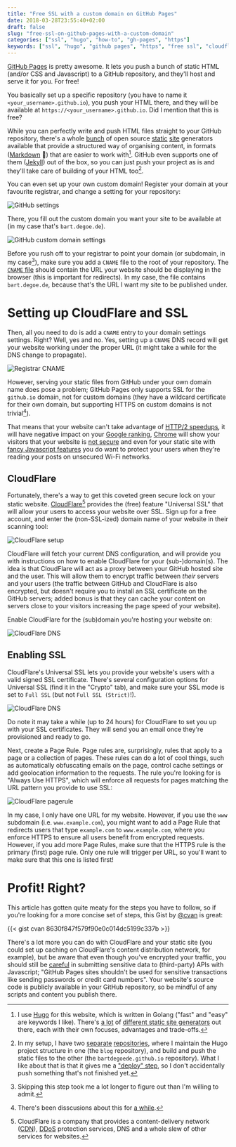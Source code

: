 ```yaml
---
title: "Free SSL with a custom domain on GitHub Pages"
date: 2018-03-28T23:55:40+02:00
draft: false
slug: "free-ssl-on-github-pages-with-a-custom-domain"
categories: ["ssl", "hugo", "how-to", "gh-pages", "https"]
keywords: ["ssl", "hugo", "github pages", "https", "free ssl", "cloudflare"]
---
```


[GitHub Pages](https://pages.github.com/) is pretty awesome. It lets you push a bunch of static HTML (and/or CSS and Javascript) to a GitHub repository, and they'll host and serve it for you. For free!<!--more-->

You basically set up a specific repository (you have to name it `<your_username>.github.io`), you push your HTML there, and they will be available at `https://<your_username>.github.io`. Did I mention that this is free?

While you can perfectly write and push HTML files straight to your GitHub repository, there's a whole [bunch](https://jekyllrb.com/docs/home/) of open source [static](https://gohugo.io/) [site](http://hyde.github.io/) generators available that provide a structured way of organising content, in formats ([Markdown](https://daringfireball.net/projects/markdown/) 🙌) that are easier to work with[^staticsitegenerators]. GitHub even supports one of them ([Jekyll](https://github.com/jekyll/jekyll)) out of the box, so you can just push your project as is and they'll take care of building of your HTML too[^jekyllvshugo].

You can even set up your own custom domain! Register your domain at your favourite registrar, and change a setting for your repository:

![GitHub settings](/img/2018-03-28-free-ssl-on-github-pages-with-a-custom-domain/github-repository-settings.png)

There, you fill out the custom domain you want your site to be available at (in my case that's `bart.degoe.de`).

![GitHub custom domain settings](/img/2018-03-28-free-ssl-on-github-pages-with-a-custom-domain/github-pages-settings-custom-domain.png)

Before you rush off to your registrar to point your domain (or subdomain, in my case[^confession]), make sure you add a `CNAME` file to the root of your repository. The [`CNAME` file](https://github.com/bartdegoede/bartdegoede.github.io/blob/master/CNAME) should contain the URL your website should be displaying in the browser (this is important for redirects). In my case, the file contains `bart.degoe.de`, because that's the URL I want my site to be published under.

# Setting up CloudFlare and SSL

Then, all you need to do is add a `CNAME` entry to your domain settings settings. Right? Well, yes and no. Yes, setting up a `CNAME` DNS record will get your website working under the proper URL (it might take a while for the DNS change to propagate).

![Registrar CNAME](/img/2018-03-28-free-ssl-on-github-pages-with-a-custom-domain/registrar-cname.png)

However, serving your static files from GitHub under your own domain name does pose a problem; GitHub Pages only supports SSL for the `github.io` domain, not for custom domains (they have a wildcard certificate for their own domain, but supporting HTTPS on custom domains is not trivial[^opengithubissue]).

That means that your website can't take advantage of [HTTP/2 speedups](https://www.mnot.net/blog/2014/01/04/strengthening_http_a_personal_view), it will have negative impact on your [Google ranking](https://webmasters.googleblog.com/2014/08/https-as-ranking-signal.html), [Chrome](https://developers.google.com/web/updates/2016/10/avoid-not-secure-warn) will show your visitors that your website is [not secure](https://security.googleblog.com/2016/09/moving-towards-more-secure-web.html) and even for your static site with [fancy Javascript features](https://bart.degoe.de/searching-your-hugo-site-with-lunr/) you do want to protect your users when they're reading your posts on unsecured Wi-Fi networks.

## CloudFlare

Fortunately, there's a way to get this coveted green secure lock on your static website. [CloudFlare](https://www.cloudflare.com/)[^cloudflare] provides the (free) feature "Universal SSL" that will allow your users to access your website over SSL. Sign up for a free account, and enter the (non-SSL-ized) domain name of your website in their scanning tool:

![CloudFlare setup](/img/2018-03-28-free-ssl-on-github-pages-with-a-custom-domain/cloudflare.png)

CloudFlare will fetch your current DNS configuration, and will provide you with instructions on how to enable CloudFlare for your (sub-)domain(s). The idea is that CloudFlare will act as a proxy between your GitHub hosted site and the user. This will allow them to encrypt traffic between _their_ servers and your users (the traffic between GitHub and CloudFlare is also encrypted, but doesn't require you to install an SSL certificate on the GitHub servers; added bonus is that they can cache your content on servers close to your visitors increasing the page speed of your website).

Enable CloudFlare for the (sub)domain you're hosting your website on:

![CloudFlare DNS](/img/2018-03-28-free-ssl-on-github-pages-with-a-custom-domain/cloudflare-dns.png)

## Enabling SSL

CloudFlare's Universal SSL lets you provide your website's users with a valid signed SSL certificate. There's several configuration options for Universal SSL (find it in the "Crypto" tab), and make sure your SSL mode is set to `Full SSL` (but not `Full SSL (Strict)`!).

![CloudFlare DNS](/img/2018-03-28-free-ssl-on-github-pages-with-a-custom-domain/cloudflare-ssl.png)

Do note it may take a while (up to 24 hours) for CloudFlare to set you up with your SSL certificates. They will send you an email once they're provisioned and ready to go.

Next, create a Page Rule. Page rules are, surprisingly, rules that apply to a page or a collection of pages. These rules can do a lot of cool things, such as automatically obfuscating emails on the page, control cache settings or add geolocation information to the requests. The rule you're looking for is "Always Use HTTPS", which will enforce all requests for pages matching the URL pattern you provide to use SSL:

![CloudFlare pagerule](/img/2018-03-28-free-ssl-on-github-pages-with-a-custom-domain/cloudflare-pagerule.png)

In my case, I only have one URL for my website. However, if you use the `www` subdomain (i.e. `www.example.com`), you might want to add a Page Rule that redirects users that type `example.com` to `www.example.com`, where you enforce HTTPS to ensure all users benefit from encrypted requests. However, if you add more Page Rules, make sure that the HTTPS rule is the primary (first) page rule. Only one rule will trigger per URL, so you'll want to make sure that this one is listed first!

# Profit! Right?

This article has gotten quite meaty for the steps you have to follow, so if you're looking for a more concise set of steps, this Gist by [@cvan](https://github.com/cvan) is great:

{{< gist cvan 8630f847f579f90e0c014dc5199c337b >}}

There's a lot more you can do with CloudFlare and your static site (you could set up caching on CloudFlare's content distribution network, for example), but be aware that even though you've encrypted your traffic, you should still be [careful](https://help.github.com/articles/what-is-github-pages/) in submitting sensitive data to (third-party) APIs with Javascript; "GitHub Pages sites shouldn't be used for sensitive transactions like sending passwords or credit card numbers". Your website's source code is publicly available in your GitHub repository, so be mindful of any scripts and content you publish there.

[^staticsitegenerators]: I use [Hugo](https://gohugo.io) for this website, which is written in Golang ("fast" and "easy" are keywords I like). There's [a lot](https://www.staticgen.com/) of [different static site generators](https://myles.github.io/awesome-static-generators/) out there, each with their own focuses, advantages and trade-offs.
[^jekyllvshugo]: In my setup, I have two [separate](https://github.com/bartdegoede/blog) [repositories](https://github.com/bartdegoede/bartdegoede.github.io), where I maintain the Hugo project structure in one (the `blog` repository), and build and push the static files to the other (the `bartdegoede.github.io` repository). What I like about that is that it gives me a ["deploy" step](https://github.com/bartdegoede/blog/blob/master/deploy.sh), so I don't accidentally push something that's not finished yet.
[^confession]: Skipping this step took me a lot longer to figure out than I'm willing to admit.
[^opengithubissue]: There's been disscusions about this for [a while](https://github.com/isaacs/github/issues/156).
[^cloudflare]: CloudFlare is a company that provides a content-delivery network ([CDN](https://en.wikipedia.org/wiki/Content_delivery_network)), [DDoS](https://en.wikipedia.org/wiki/Denial-of-service_attack#Distributed_attack) protection services, DNS and a whole slew of other services for websites.
